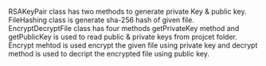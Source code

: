 RSAKeyPair class has two methods to generate private Key & public key.
FileHashing class is generate sha-256 hash of given file.
EncryptDecryptFile class has four methods getPrivateKey method and getPublicKey is used to read public & private keys from projcet folder. 
Encrypt mehtod is used encrypt the given file using private key and decrypt method is used to decript the encrypted file using public key.
